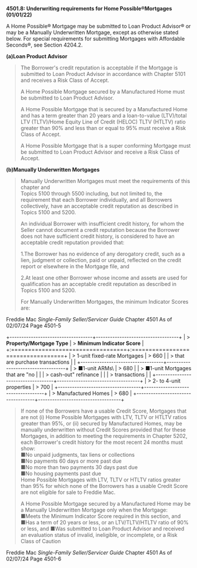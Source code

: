 **4501.8: Underwriting requirements for Home Possible®Mortgages
(01/01/22)**

A Home Possible® Mortgage may be submitted to Loan Product Advisor® or
may be a Manually Underwritten Mortgage, except as otherwise stated
below. For special requirements for submitting Mortgages with Affordable
Seconds®, see Section 4204.2.

**(a)Loan Product Advisor**

> The Borrower's credit reputation is acceptable if the Mortgage is
> submitted to Loan Product Advisor in accordance with Chapter 5101 and
> receives a Risk Class of Accept.
>
> A Home Possible Mortgage secured by a Manufactured Home must be
> submitted to Loan Product Advisor.
>
> A Home Possible Mortgage that is secured by a Manufactured Home and
> has a term greater than 20 years and a loan-to-value (LTV)/total LTV
> (TLTV)/Home Equity Line of Credit (HELOC) TLTV (HTLTV) ratio greater
> than 90% and less than or equal to 95% must receive a Risk Class of
> Accept.
>
> A Home Possible Mortgage that is a super conforming Mortgage must be
> submitted to Loan Product Advisor and receive a Risk Class of Accept.

**(b)Manually Underwritten Mortgages**

> Manually Underwritten Mortgages must meet the requirements of this
> chapter and\
> Topics 5100 through 5500 including, but not limited to, the
> requirement that each Borrower individually, and all Borrowers
> collectively, have an acceptable credit reputation as described in
> Topics 5100 and 5200.
>
> An individual Borrower with insufficient credit history, for whom the
> Seller cannot document a credit reputation because the Borrower does
> not have sufficient credit history, is considered to have an
> acceptable credit reputation provided that:
>
> 1.The Borrower has no evidence of any derogatory credit, such as a
> lien, judgment or collection, paid or unpaid, reflected on the credit
> report or elsewhere in the Mortgage file, and
>
> 2.At least one other Borrower whose income and assets are used for
> qualification has an acceptable credit reputation as described in
> Topics 5100 and 5200.
>
> For Manually Underwritten Mortgages, the minimum Indicator Scores are:

Freddie Mac *Single-Family Seller/Servicer Guide* Chapter 4501 As of
02/07/24 Page 4501-5

+-----------------------------------+-----------------------------------+
| > **Property/Mortgage Type**      | > **Minimum Indicator Score**     |
+:==================================+:==================================+
| > 1-unit fixed-rate Mortgages     | > 660                             |
| > that are purchase transactions  |                                   |
+-----------------------------------+-----------------------------------+
| > ■1-unit ARMs\                   | > 680                             |
| > ■1-unit Mortgages that are "no  |                                   |
| > cash-out" refinance             |                                   |
| > transactions                    |                                   |
+-----------------------------------+-----------------------------------+
| > 2- to 4-unit properties         | > 700                             |
+-----------------------------------+-----------------------------------+
| > Manufactured Homes              | > 680                             |
+-----------------------------------+-----------------------------------+

> If none of the Borrowers have a usable Credit Score, Mortgages that
> are not (i) Home Possible Mortgages with LTV, TLTV or HTLTV ratios
> greater than 95%, or (ii) secured by Manufactured Homes, may be
> manually underwritten without Credit Scores provided that for these
> Mortgages, in addition to meeting the requirements in Chapter 5202,
> each Borrower's credit history for the most recent 24 months must
> show:\
> ■No unpaid judgments, tax liens or collections\
> ■No payments 60 days or more past due\
> ■No more than two payments 30 days past due\
> ■No housing payments past due\
> Home Possible Mortgages with LTV, TLTV or HTLTV ratios greater than
> 95% for which none of the Borrowers has a usable Credit Score are not
> eligible for sale to Freddie Mac.
>
> A Home Possible Mortgage secured by a Manufactured Home may be a
> Manually Underwritten Mortgage only when the Mortgage:\
> ■Meets the Minimum Indicator Score required in this section, and\
> ■Has a term of 20 years or less, or an LTV/TLTV/HTLTV ratio of 90% or
> less, and ■Was submitted to Loan Product Advisor and received an
> evaluation status of invalid, ineligible, or incomplete, or a Risk
> Class of Caution

Freddie Mac *Single-Family Seller/Servicer Guide* Chapter 4501 As of
02/07/24 Page 4501-6